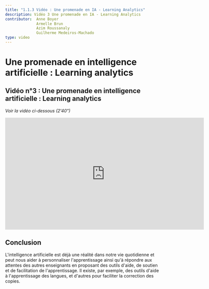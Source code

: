 ```yaml
---
title: "1.1.3 Vidéo : Une promenade en IA - Learning Analytics"
description: Vidéo 3 Une promenade en IA - Learning Analytics
contributor:  Anne Boyer
              Armelle Brun
              Azim Roussanaly
              Guilherme Medeiros-Machado
type: video
---
```


# Une promenade en intelligence artificielle : Learning analytics
## Vidéo n°3 : Une promenade en intelligence artificielle : Learning analytics
_Voir la vidéo ci-dessous (2'40")_


<center><iframe width="640" height="360" src="https://www.youtube.com/embed/Mg8lwfRMEbI?rel=0&showinfo=0&cc_load_policy=1&hl=fr&modestbranding=1" frameborder="0" allowfullscreen></iframe></center>


## Conclusion
L'intelligence artificielle est déjà une réalité dans notre vie quotidienne et peut nous aider à personnaliser l'apprentissage ainsi qu'à répondre aux attentes des autres enseignants en proposant des outils d'aide, de soutien et de facilitation de l'apprentissage. Il existe, par exemple, des outils d'aide à l'apprentissage des langues, et d'autres pour faciliter la correction des copies.
